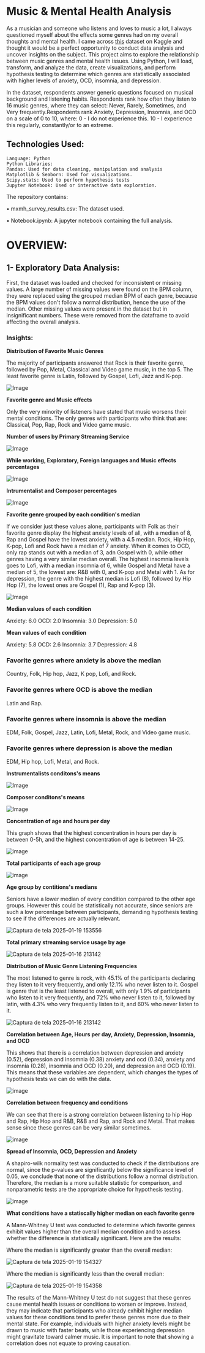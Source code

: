 # Music & Mental Health Analysis

As a musician and someone who listens and loves to music a lot, I always questioned myself about the effects some genres had on my overall thoughts and mental health. I came across [this](https://www.kaggle.com/datasets/catherinerasgaitis/mxmh-survey-results/data) dataset on Kaggle and thought it would be a perfect opportunity to conduct data analysis and uncover insights on the subject. This project aims to explore the relationship between music genres and mental health issues. Using Python, I will load, transform, and analyze the data, create visualizations, and perform hypothesis testing to determine which genres are statistically associated with higher levels of anxiety, OCD, insomnia, and depression.

In the dataset, respondents answer generic questions focused on musical background and listening habits. Respondents rank how often they listen to 16 music genres, where they can select: Never, Rarely, Sometimes, and Very frequently.Respondents rank Anxiety, Depression, Insomnia, and OCD on a scale of 0 to 10, where: 0 - I do not experience this. 10 - I experience this regularly, constantly/or to an extreme.

## Technologies Used:


    Language: Python
    Python Libraries:
    Pandas: Used for data cleaning, manipulation and analysis
    Matplotlib & Seaborn: Used for visualizations.
    Scipy.stats: Used to perform hypothesis tests
    Jupyter Notebook: Used or interactive data exploration.

The repository contains:

• mxmh_survey_results.csv: The dataset used.

• Notebook.ipynb: A jupyter notebook containing the full analysis.

# OVERVIEW:

## 1- Exploratory Data Analysis:

First, the dataset was loaded and checked for inconsistent or missing values. A large number of missing values were found on the BPM column, they were replaced using the grouped median BPM of each genre, because the BPM values don't follow a normal distribution, hence the use of the median. Other missing values were present in the dataset but in insignificant numbers. These were removed from the dataframe to avoid affecting the overall analysis.

### Insights:

**Distribution of Favorite Music Genres**

The majority of participants answered that Rock is their favorite genre, followed by Pop, Metal, Classical and Video game music, in the top 5. The least favorite genre is Latin, followed by Gospel, Lofi, Jazz and K-pop.

![Image](https://github.com/user-attachments/assets/845d4457-e2a3-45af-9417-a715594e09e6)

**Favorite genre and Music effects**

Only the very minority of listeners have stated that music worsens their mental conditions. The only genres with participants who think that are: Classical, Pop, Rap, Rock and Video game music.

**Number of users by Primary Streaming Service**

![Image](https://github.com/user-attachments/assets/2ccba8e1-2741-4d96-bf58-1c27d5358108)

**While working, Exploratory, Foreign languages and Music effects percentages**

![Image](https://github.com/user-attachments/assets/b05ef4b7-d5bc-45d5-9fa8-0c9491fb4d96)

**Intrumentalist and Composer percentages**

![Image](https://github.com/user-attachments/assets/2a30cb15-e281-48bf-9459-0bec12734f79)

**Favorite genre grouped by each condition's median**

If we consider just these values alone, participants with Folk as their favorite genre display the highest anxiety levels of all, with a median of 8, Rap and Gospel have the lowest anxiety, with a 4.5 median. Rock, Hip Hop, K-pop, Lofi and Rock have a median of 7 anxiety. When it comes to OCD, only rap stands out with a median of 3, adn Gospel with 0, while other genres having a very similar median overall. The highest insomnia levels goes to Lofi, with a median insomnia of 6, while Gospel and Metal have a median of 5, the lowest are: R&B with 0, and K-pop and Metal with 1. As for depression, the genre with the highest median is Lofi (8), followed by Hip Hop (7), the lowest ones are Gospel (1), Rap and K-pop (3).

![Image](https://github.com/user-attachments/assets/9197bc60-7a74-4ad7-94ea-813ffb8c6028)

**Median values of each condition**

Anxiety:      6.0
OCD:          2.0
Insomnia:     3.0
Depression:   5.0

**Mean values of each condition**

Anxiety:       5.8
OCD:           2.6
Insomnia:      3.7
Depression:    4.8

### **Favorite genres where anxiety is above the median**

Country, Folk, Hip hop, Jazz, K pop, Lofi, and Rock.

### **Favorite genres where OCD is above the median**

Latin and Rap.

### **Favorite genres where insomnia is above the median**

EDM, Folk, Gospel, Jazz, Latin, Lofi, Metal, Rock, and Video game music.

### **Favorite genres where depression is above the median**

EDM, Hip hop, Lofi, Metal, and Rock.

**Instrumentalists conditons's means**

![Image](https://github.com/user-attachments/assets/8ad5c943-6976-41af-ad67-aedbb143ee06)

**Composer conditons's means**

![Image](https://github.com/user-attachments/assets/1c17beaa-fef0-4145-af4c-c7bf0d356d5d)

**Concentration of age and hours per day**

This graph shows that the highest concentration in hours per day is between 0-5h, and the highest concentration of age is between 14-25.

![image](https://github.com/user-attachments/assets/e3f70c6e-45f5-4b07-ae95-9d5b823fbb06)

**Total participants of each age group**

![image](https://github.com/user-attachments/assets/0bec8970-1a33-4065-918b-f87476e4dd67)

**Age group by contitions's medians**

Seniors have a lower median of every condition compared to the other age groups. However this could be statistically not accurate, since seniors are such a low percentage between participants, demanding hypothesis testing to see if the differences are actually relevant.

![Captura de tela 2025-01-19 153556](https://github.com/user-attachments/assets/107e0602-b502-4c40-b3dc-eb87c29c113a)

**Total primary streaming service usage by age**

![Captura de tela 2025-01-16 213142](https://github.com/user-attachments/assets/8dd8b087-8e22-4548-ae18-6ac41110935c)

**Distribution of Music Genre Listening Frequencies**

The most listened to genre is rock, with 45.1% of the participants declaring they listen to it very frequently, and only 12.1% who never listen to it. Gospel is genre that is the least listened to overall, with only 1.9% of participants who listen to it very frequently, and 72% who never listen to it, followed by latin, with 4.3% who very frequently listen to it, and 60% who never listen to it.

![Captura de tela 2025-01-16 213142](https://github.com/user-attachments/assets/ac6c563d-2bda-4ec3-bf34-a9cbf14ca484)

**Correlation between Age, Hours per day, Anxiety, Depression, Insomnia, and OCD**

This shows that there is a correlation between depression and anxiety (0.52), depression and insomnia (0.38) anxiety and ocd (0.34), anxiety and insomnia (0.28), insomnia and OCD (0.20), and depression and OCD (0.19). This means that these variables are dependent, which changes the types of hypothesis tests we can do with the data.

![image](https://github.com/user-attachments/assets/9d14f194-7a01-4fb6-8b8c-632e4ac05eed)

**Correlation between frequency and conditions**

We can see that there is a strong correlation between listening to hip Hop and Rap, Hip Hop and R&B, R&B and Rap, and Rock and Metal. That makes sense since these genres can be very similar sometimes.

![image](https://github.com/user-attachments/assets/232fa57a-d486-4d19-b3d0-7a44316c5224)

**Spread of Insomnia, OCD, Depression and Anxiety**

A shapiro-wilk normality test was conducted to check if the distributions are normal, since the p-values are significantly below the significance level of 0.05, we conclude that none of the distributions follow a normal distribution. Therefore, the median is a more suitable statistic for comparison, and nonparametric tests are the appropriate choice for hypothesis testing.

![image](https://github.com/user-attachments/assets/73b9753f-7e1c-402b-b2f3-b8525c4c211f)

**What conditions have a statiscally higher median on each favorite genre**

A Mann-Whitney U test was conducted to determine which favorite genres exhibit values higher than the overall median condition and to assess whether the difference is statistically significant. Here are the results: 

Where the median is significantly greater than the overall median: 

![Captura de tela 2025-01-19 154327](https://github.com/user-attachments/assets/a4830a83-a865-4bb4-89bd-5cbf2f047d54)

Where the median is significantly less than the overall median:

![Captura de tela 2025-01-19 154358](https://github.com/user-attachments/assets/0e3cbb7a-744b-4cfc-8445-30cccdde27a2)

The results of the Mann-Whitney U test do not suggest that these genres cause mental health issues or conditions to worsen or improve. Instead, they may indicate that participants who already exhibit higher median values for these conditions tend to prefer these genres more due to their mental state. For example, individuals with higher anxiety levels might be drawn to music with faster beats, while those experiencing depression might gravitate toward calmer music. It is important to note that showing a correlation does not equate to proving causation. 
